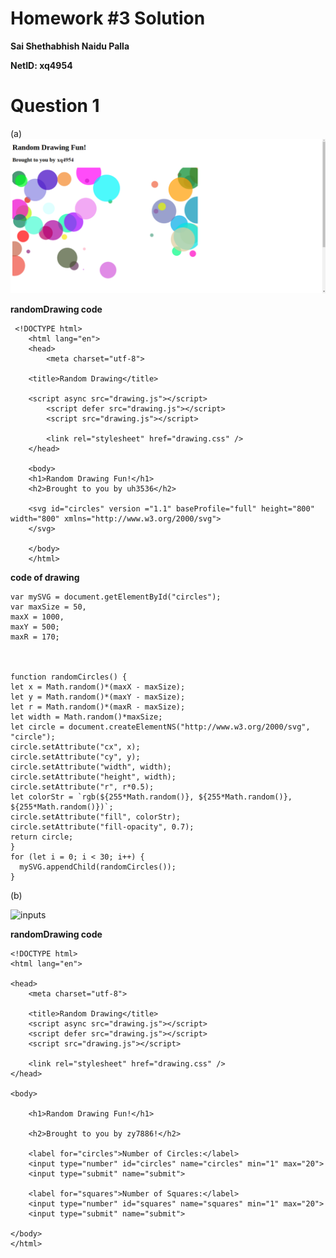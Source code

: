# Homework #3 Solution

**Sai Shethabhish Naidu Palla**

**NetID: xq4954**

# Question 1

 (a)
 ![random](images/1.png)

 **randomDrawing code**

	 <!DOCTYPE html>
		<html lang="en">
		<head>
		    <meta charset="utf-8">
		
		<title>Random Drawing</title>

		<script async src="drawing.js"></script>
	    	<script defer src="drawing.js"></script>
	    	<script src="drawing.js"></script>

	    	<link rel="stylesheet" href="drawing.css" />
		</head>

		<body>
		<h1>Random Drawing Fun!</h1>
	  	<h2>Brought to you by uh3536</h2>

		<svg id="circles" version ="1.1" baseProfile="full" height="800" width="800" xmlns="http://www.w3.org/2000/svg">
		</svg>
	    
		</body>
		</html>

**code of drawing**

	var mySVG = document.getElementById("circles");
	var maxSize = 50,
	maxX = 1000,
	maxY = 500;
	maxR = 170;



	function randomCircles() {
	let x = Math.random()*(maxX - maxSize);
	let y = Math.random()*(maxY - maxSize);
	let r = Math.random()*(maxR - maxSize);
	let width = Math.random()*maxSize;
	let circle = document.createElementNS("http://www.w3.org/2000/svg", "circle");
	circle.setAttribute("cx", x);
	circle.setAttribute("cy", y);
	circle.setAttribute("width", width);
	circle.setAttribute("height", width);
	circle.setAttribute("r", r*0.5);
	let colorStr = `rgb(${255*Math.random()}, ${255*Math.random()}, ${255*Math.random()})`;
	circle.setAttribute("fill", colorStr);
	circle.setAttribute("fill-opacity", 0.7);
	return circle;
	}
	for (let i = 0; i < 30; i++) {
	  mySVG.appendChild(randomCircles());
	}

(b)

![inputs](images/img2.png)

**randomDrawing code** 

	<!DOCTYPE html>
	<html lang="en">

	<head>	
	    <meta charset="utf-8">
 
	    <title>Random Drawing</title>
	    <script async src="drawing.js"></script>
	    <script defer src="drawing.js"></script>
	    <script src="drawing.js"></script>

	    <link rel="stylesheet" href="drawing.css" />
	</head>

	<body>
    
	    <h1>Random Drawing Fun!</h1>

  		<h2>Brought to you by zy7886!</h2>

		<label for="circles">Number of Circles:</label>
		<input type="number" id="circles" name="circles" min="1" max="20">
		<input type="submit" name="submit">

		<label for="squares">Number of Squares:</label>
		<input type="number" id="squares" name="squares" min="1" max="20">
		<input type="submit" name="submit">
    
	</body>
	</html>
